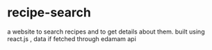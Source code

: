 # recipe-search
a website to search recipes and to get details about them. built using react.js , data if fetched through edamam api
